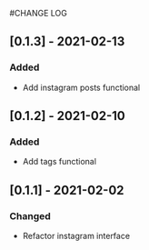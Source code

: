 #CHANGE LOG

## [0.1.3] - 2021-02-13
### Added
- Add instagram posts functional

## [0.1.2] - 2021-02-10
### Added
- Add tags functional

## [0.1.1] - 2021-02-02
### Changed
- Refactor instagram interface